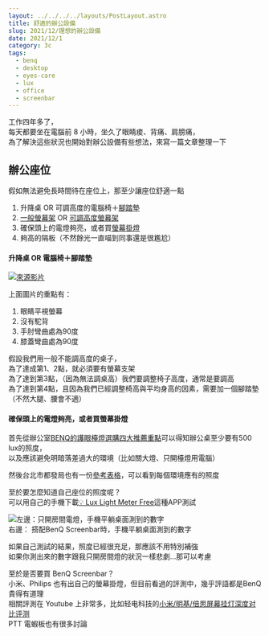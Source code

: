 ```yaml
---
layout: ../../../../layouts/PostLayout.astro
title: 舒適的辦公設備
slug: 2021/12/理想的辦公設備
date: 2021/12/1
category: 3c
tags: 
  - benq
  - desktop
  - eyes-care
  - lux
  - office
  - screenbar
---
```


  
工作四年多了，<br>
每天都要坐在電腦前 8 小時，坐久了眼睛痠、背痛、肩膀痛，<br>
為了解決這些狀況也開始對辦公設備有些想法，來寫一篇文章整理一下







  
## 辦公座位



  
假如無法避免長時間待在座位上，那至少讓座位舒適一點



  
1. 升降桌 OR 可調高度的電腦椅＋[腳踏墊](https://www.ikea.com.tw/zh/products/complementary-work-items/complementary-work-items/dagotto-art-20240990)  
2. [一般螢幕架](https://24h.pchome.com.tw/prod/DCBB4K-A900A88H8) OR [可調高度螢幕架](https://store.raymii.com.tw/products/raymii-lh1-monitor-stand)  
3. 確保頭上的電燈夠亮，或者買[螢幕掛燈](https://24h.pchome.com.tw/prod/DMAL6P-A9008KKMI)  
4. 夠高的隔板（不然餘光一直喵到同事還是很尷尬）



  




  
#### 升降桌 OR 電腦椅＋腳踏墊 



![](/wp-content/uploads/2021/12/用電腦坐姿-1024x655.png)[來源影片](https://www.youtube.com/watch?v=jNH5lfIm2oM)



  
上面圖片的重點有：



  
1. 眼睛平視螢幕  
2. 沒有駝背  
3. 手肘彎曲處為90度  
4. 膝蓋彎曲處為90度



  
假設我們用一般不能調高度的桌子，<br>
為了達成第1、2點，就必須要有螢幕支架<br>
為了達到第3點，（因為無法調桌高）我們要調整椅子高度，通常是要調高<br>
為了達到第4點，且因為我們已經調整椅高與平均身高的因素，需要加一個腳踏墊（不然大腿、腰會不適）



  




  
#### 確保頭上的電燈夠亮，或者買螢幕掛燈



  
首先從辦公室[BENQ的護眼檯燈選購四大推薦重點](https://www.benq.com/zh-tw/knowledge-center/technology/lighting-use-in-office-buyingguide.html)可以得知辦公桌至少要有500 lux的照度，<br>
以及應該避免明暗落差過大的環境（比如關大燈、只開檯燈用電腦）



  
然後台北市都發局也有一份[參考表格](https://www.doed.gov.taipei/News_Content.aspx?n=26F0255297F96A92&sms=4B75574D6720F41F&s=7B193BEA66CA122F)，可以看到每個環境應有的照度



  
至於要怎麼知道自己座位的照度呢？<br>
可以用自己的手機下載[💡 Lux Light Meter Free](https://play.google.com/store/apps/details?id=com.doggoapps.luxlight&hl=zh_TW&gl=US)這種APP測試



![](/wp-content/uploads/2021/12/photo_2021-12-01_14-10-08-880x1024.jpg)左邊：只開房間電燈，手機平躺桌面測到的數字<br>
右邊： 搭配BenQ Screenbar時，手機平躺桌面測到的數字



  
如果自己測試的結果，照度已經很充足，那應該不用特別補強<br>
如果你測出來的數字跟我只開房間燈的狀況一樣悲劇…那可以考慮



  
至於是否要買 BenQ Screenbar？<br>
小米、Philips 也有出自己的螢幕掛燈，但目前看過的評測中，幾乎評語都是BenQ貴得有道理<br>
相關評測在 Youtube 上非常多，比如轻电科技的[小米/明基/倍思屏幕挂灯深度对比评测](https://www.youtube.com/watch?v=ZxVNQdzrQfY)<br>
PTT 電蝦板也有很多討論

